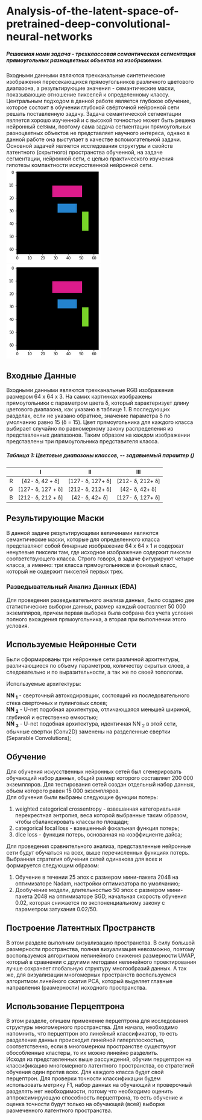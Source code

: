 # Analysis-of-the-latent-space-of-pretrained-deep-convolutional-neural-networks
##### Решаемая нами задача - трехклассовая семантическая сегментация прямоугольных разноцветных объектов на изображении.
Входными данными являются трехканальные синтетические изображения пересекающихся прямоугольников различного цветового диапазона, а результирующие значения - семантические маски, показывающие отношение пикселей к определенному классу. Центральным подходом в данной работе является глубокое обучение, которое состоит в обучении глубокой свёрточной нейронной сети решать поставленную задачу. 
Задача семантической сегментации является хорошо изученной и с высокой точностью может быть решена нейронный сетями, поэтому сама задача сегментации прямоугольных разноцветных объектов не представляет научного интереса, однако в данной работе она выступает в качестве вспомогательной задачи.
Основной задачей является исследования структуры и свойств латентного (скрытного) пространства обученной, на задаче сегментации, нейронной сети, с целью практического изучения гипотезы компактности искусственной нейронной сети.  
![alt text](https://github.com/targamadze28/Analysis-of-the-latent-space-of-pretrained-deep-convolutional-neural-networks/blob/main/ImageExampleWithSelection.png?raw=true) ![alt text](https://github.com/targamadze28/Analysis-of-the-latent-space-of-pretrained-deep-convolutional-neural-networks/blob/main/ImageExampleWithSelection.png?raw=true)

## Входные Данные
Входными данными являются трехканальные RGB изображения размером 64 х 64 х 3. На самих картинках изображены прямоугольники с параметром цвета &delta;, который характеризует длину цветового диапазона, как указано в таблице 1. В последующих разделах, если не указано обратное, значение параметра &delta; по умолчанию равно 15 (&delta; = 15). Цвет прямоугольника для каждого класса выбирает случайно по равномерному закону распределения из представленных диапазонов. Таким образом на каждом изображении представлены три прямоугольника представителя класса. 
##### Таблица 1: Цветовые диапазоны классов, -- задавыемый парамтер ()   
|               |       I       |          II        |  III        | 
|--------------:| :-----------: |:------------------:| :----------:|
|       R       | [42- &delta;, 42 + &delta;]  | [127- &delta;, 127+ &delta;]       | [212- &delta;, 212+ &delta;]|
|       G       | [127- &delta;, 127 + &delta;]  | [212- &delta;, 212+ &delta;]       | [42- &delta;, 42+ &delta;]|
|       B       | [212- &delta;, 212 + &delta;]  | [42- &delta;, 42+ &delta;]       | [127- &delta;, 127+ &delta;]|

## Результирующие Маски 
В данной задаче результирующими величинами являются семантические маски, которые для определенного класса представляют собой бинарные изображение 64 х 64 х 1 и содержат ненулевые пиксели там, где исходное изображение содержит пиксели соответствующего класса.  Строго говоря, в задаче фигурируют четыре класса, а именно: три класса прямоугольников и фоновый класс, который не содержит пикселей первых трех. 
### Разведывательный Анализ Данных (EDA)
Для проведения разведывательного анализа данных, было создано две статистические выборки данных, размер каждый составляет 50 000 экземпляров, причем первая выборка была собрана без учета условия полного вхождения прямоугольника, а вторая при выполнении этого условия.

## Используемые Нейронные Сети 
Были сформированы три нейронные сети различной архитектуры, различающиеся по объему параметров, количеству скрытых слоев, а следовательно и по выразительности, а так же по своей топологии.

Используемые архитектуры:

**NN <sub>1</sub>** - сверточный автокодировщик, состоящий из последовательного стека сверточных и пулинговых слоев;  
**NN <sub>2</sub>** - U-net подобная архитектура, отличающаяся меньшей шириной, глубиной и естественно емкостью;  
**NN <sub>3</sub>** - U-net подобная архитектура, идентичная NN <sub>2</sub> в этой сети, обычные свертки (Conv2D) заменены на разделенные свертки (Separable Convolutions);

## Обучение 
Для обучения искусственных нейронных сетей был сгенерировать обучающий набор данных, общий размер которого составляет 200 000 экземпляров. Для тестирования сетей создан отдельный набор данных, объем которого равен 15 000 экземпляров.  
Для обучения были выбраны следующие функции потерь:  

1.   weighted categorical crossentropy - взвешанная категориальная перекрестная энтропия, веса которой выбранные таким образом, чтобы сбалансировать классы по площади;
2. categorical focal loss - взвешенный фокальная функция потерь;  
3. dice loss - функция потерь, основанная на коэффициенте дайса;  

Для проведения сравнительного анализа, представленные нейронные сети будут обучаться на всех, выше перечисленных функциях потерь.   
Выбранная стратегия обучения сетей одинакова для всех и формируется следующим образом:
1. Обучение в течении 25 эпох с размером мини-пакета 2048 на оптимизаторе Nadam, настройки оптимизатора по умолчанию;  
2. Дообучение модели, длительностью 50 эпох с размером мини-пакета 2048 на оптимизаторе SGD, начальная скорость обучения 0.02, которая снижается по экспоненциальному закону с параметром затухания 0.02/50.  

## Построение Латентных Пространств 
В этом разделе выполним визуализацию пространства. В силу большой размерности пространства, полная визуализация невозможно, поэтому воспользуемся алгоритмом нелинейного снижения размерности UMAP, который в сравнении с другими методами нелинейного проектирования лучше сохраняет глобальную структуру многообразий данных. А так же, для визуализации многомерных пространств воспользуемся алгоритмом линейного сжатия PCA, который выделяет главные направления (размерности) исходного пространства.

## Использование Перцептрона

В этом разделе, опишем применение перцептрона для исследования структуры многомерного пространства. Для начала, необходимо напомнить, что перцептрон это линейный классификатор, то есть разделение данных происходит линейной гиперплоскостью, соответственно, если в многомерном пространстве существуют обособленные кластеры, то их можно линейно разделить.  
Исходя из представленных выше рассуждений, обучим перцептрон на классификацию многомерного латентного пространства, со стратегией обучения один против всех. Для каждого класса будет свой перцептрон. Для проверки точности классификации будем использовать метрику F1, набор данных на обучающий и проверочный разделять нет необходимости, потому что необходимо оценить аппроксимирующую способность перцептрона, то есть обучение и оценка точности будут только на обучающей (всей) выборке размеченного латентного пространства.





